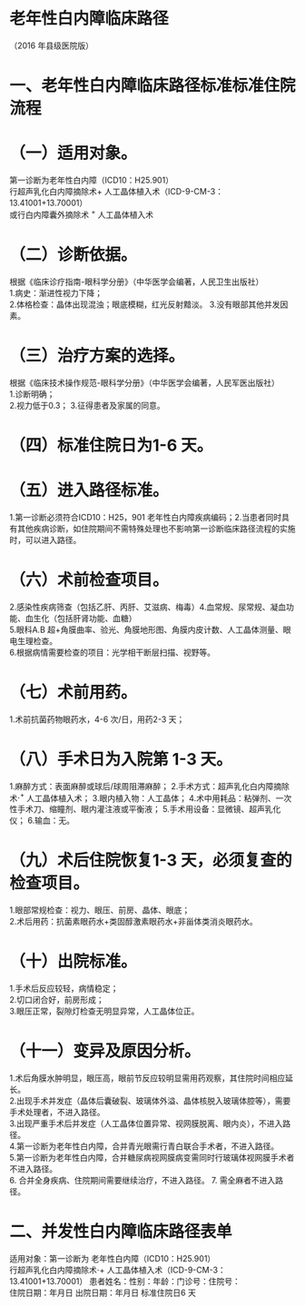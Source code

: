 # 老年性白内障临床路径  
（2016 年县级医院版）  
# 一、老年性白内障临床路径标准标准住院流程  
# （一）适用对象。  
第一诊断为老年性白内障（ICD10：H25.901）  
行超声乳化白内障摘除术$+$ 人工晶体植入术（ICD-9-CM-3：13.41001+13.70001）  
或行白内障囊外摘除术 $^+$ 人工晶体植入术  
# （二）诊断依据。  
根据《临床诊疗指南-眼科学分册》（中华医学会编著，人民卫生出版社）  
1.病史：渐进性视力下降；  
2.体格检查：晶体出现混浊；眼底模糊，红光反射黯淡。 3.没有眼部其他并发因素。  
# （三）治疗方案的选择。  
根据《临床技术操作规范-眼科学分册》（中华医学会编著，人民军医出版社）  
1.诊断明确；  
2.视力低于0.3； 3.征得患者及家属的同意。  
# （四）标准住院日为1-6 天。  
# （五）进入路径标准。  
1.第一诊断必须符合ICD10：H25，901 老年性白内障疾病编码；2.当患者同时具有其他疾病诊断，如住院期间不需特殊处理也不影响第一诊断临床路径流程的实施时，可以进入路径。  
# （六）术前检查项目。  
2.感染性疾病筛查（包括乙肝、丙肝、艾滋病、梅毒）4.血常规、尿常规、凝血功能、血生化（包括肝肾功能、血糖）  
5.眼科A.B 超$+$角膜曲率、验光、角膜地形图、角膜内皮计数、人工晶体测量、眼电生理检查。  
6.根据病情需要检查的项目：光学相干断层扫描、视野等。  
# （七）术前用药。  
1.术前抗菌药物眼药水，4-6 次/日，用药2-3 天；  
# （八）手术日为入院第 1-3 天。  
1.麻醉方式：表面麻醉或球后/球周阻滞麻醉；              2.手术方式：超声乳化白内障摘除术$\cdot^{+}$ 人工晶体植入术； 3.眼内植入物：人工晶体；                   4.术中用耗品：粘弹剂、一次性手术刀、缩瞳剂、眼内灌注液或平衡液； 5.手术用设备：显微镜、超声乳化仪；                      6.输血：无。  
# （九）术后住院恢复1-3 天，必须复查的检查项目。  
1.眼部常规检查：视力、眼压、前房、晶体、眼底；  
2.术后用药：抗菌素眼药水$+$类固醇激素眼药水+非甾体类消炎眼药水。  
# （十）出院标准。  
1.手术后反应较轻，病情稳定；  
2.切口闭合好，前房形成；  
3.眼压正常，裂隙灯检查无明显异常，人工晶体位正。  
# （十一）变异及原因分析。  
1.术后角膜水肿明显，眼压高，眼前节反应较明显需用药观察，其住院时间相应延长。  
2.出现手术并发症（晶体后囊破裂、玻璃体外溢、晶体核脱入玻璃体腔等），需要手术处理者，不进入路径。  
3.出现严重手术后并发症（人工晶体位置异常、视网膜脱离、眼内炎），不进入路径。  
4.第一诊断为老年性白内障，合并青光眼需行青白联合手术者，不进入路径。  
5.第一诊断为老年性白内障，合并糖尿病视网膜病变需同时行玻璃体视网膜手术者不进入路径。  
6. 合并全身疾病、住院期间需要继续治疗，不进入路径。     7. 需全麻者不进入路径。  
# 二、并发性白内障临床路径表单  
适用对象：第一诊断为 老年性白内障（ICD10：H25.901）  
行超声乳化白内障摘除术$\cdot+$ 人工晶体植入术（ICD-9-CM-3：13.41001+13.70001） 患者姓名：性别：年龄：门诊号：住院号：  
住院日期：年月日 出院日期：年月日  标准住院日6 天  
